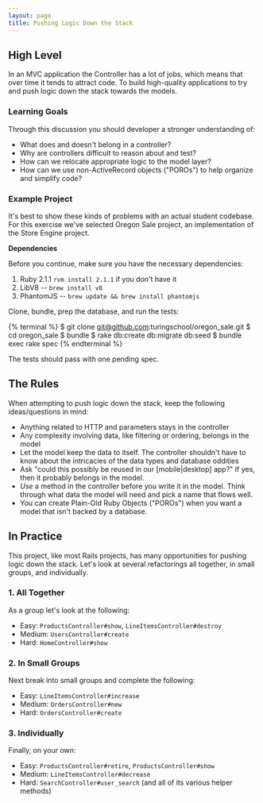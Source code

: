 ```yaml
---
layout: page
title: Pushing Logic Down the Stack
---
```


## High Level

In an MVC application the Controller has a lot of jobs, which means that over
time it tends to attract code. To build high-quality applications to try and
push logic down the stack towards the models.

### Learning Goals

Through this discussion you should developer a stronger understanding of:

* What does and doesn't belong in a controller?
* Why are controllers difficult to reason about and test?
* How can we relocate appropriate logic to the model layer?
* How can we use non-ActiveRecord objects ("POROs") to help organize and
simplify code?

### Example Project

It's best to show these kinds of problems with an actual student codebase. For this
exercise we've selected Oregon Sale project, an implementation of the Store Engine
project.

__Dependencies__

Before you continue, make sure you have the necessary dependencies:

1. Ruby 2.1.1 `rvm install 2.1.1` if you don't have it
2. LibV8 -- `brew install v8`
3. PhantomJS -- `brew update && brew install phantomjs`


Clone, bundle, prep the database, and run the tests:

{% terminal %}
$ git clone git@github.com:turingschool/oregon_sale.git
$ cd oregon_sale
$ bundle
$ rake db:create db:migrate db:seed
$ bundle exec rake spec
{% endterminal %}

The tests should pass with one pending spec.

## The Rules

When attempting to push logic down the stack, keep the following ideas/questions
in mind:

* Anything related to HTTP and parameters stays in the controller
* Any complexity involving data, like filtering or ordering, belongs in the model
* Let the model keep the data to itself. The controller shouldn't have to know
about the intricacies of the data types and database oddities
* Ask "could this possibly be reused in our [mobile|desktop] app?" If yes, then
it probably belongs in the model.
* *Use* a method in the controller before you write it in the model. Think through
what data the model will need and pick a name that flows well.
* You can create Plain-Old Ruby Objects ("POROs") when you want a model that
isn't backed by a database.

## In Practice

This project, like most Rails projects, has many opportunities for pushing logic
down the stack. Let's look at several refactorings all together, in small groups,
and individually.

### 1. All Together

As a group let's look at the following:

* Easy: `ProductsController#show`, `LineItemsController#destroy`
* Medium: `UsersController#create`
* Hard: `HomeController#show`

### 2. In Small Groups

Next break into small groups and complete the following:

* Easy: `LineItemsController#increase`
* Medium: `OrdersController#new`
* Hard: `OrdersController#create`

### 3. Individually

Finally, on your own:

* Easy: `ProductsController#retire`, `ProductsController#show`
* Medium: `LineItemsController#decrease`
* Hard: `SearchController#user_search` (and all of its various helper methods)
